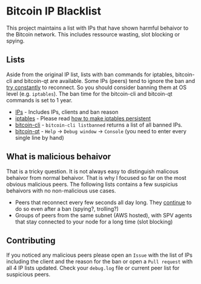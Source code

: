 # Bitcoin IP Blacklist

This project maintains a list with IPs that have shown harmful behaivor to the Bitcoin network. 
This includes ressource wasting, slot blocking or spying.

## Lists

Aside from the original IP list, lists with ban commands for iptables, bitcoin-cli and bitcoin-qt are available. 
Some IPs (peers) tend to ignore the ban and [try constantly](http://imgur.com/5clGbB4) to reconnect. So you 
should consider banning them at OS level (e.g. `iptables`). The ban time for the bitcoin-cli and bitcoin-qt commands is set to 1 year.

* [IPs](ips.md) - Includes IPs, clients and ban reason
* [iptables](iptables.md) - Please read [how to make iptables persistent](https://askubuntu.com/questions/66890/how-can-i-make-a-specific-set-of-iptables-rules-permanent)
* [bitcoin-cli](bitcoin-cli.md) - `bitcoin-cli listbanned` returns a list of all banned IPs.
* [bitcoin-qt](bitcoin-qt.md) - `Help` -> `Debug window` -> `Console` (you need to enter every single line by hand)

## What is malicious behaivor

That is a tricky question. It is not always easy to distinguish malicous behaivor from normal behaivor. That is why I focused
so far on the most obvious malicious peers. The following lists contains a few suspicius behaivors with no non-malicious use cases.

* Peers that reconnect every few seconds all day long. They [continue](http://imgur.com/5clGbB4) to do so even after a ban (spying?, trolling?)
* Groups of peers from the same subnet (AWS hosted), with SPV agents that stay connected to your node for a long time (slot blocking)

## Contributing

If you noticed any malicious peers please open an `Issue` with the list of IPs including the client and the reason for the ban
or open a `Pull request` with all 4 IP lists updated. Check your `debug.log` file or current peer list for suspicious peers.
